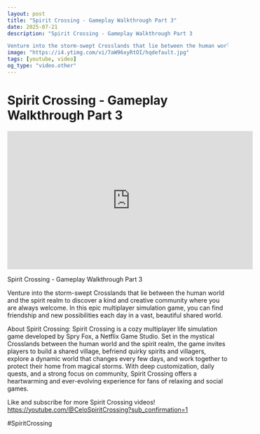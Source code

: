 ```yaml
---
layout: post
title: "Spirit Crossing - Gameplay Walkthrough Part 3"
date: 2025-07-21
description: "Spirit Crossing - Gameplay Walkthrough Part 3

Venture into the storm-swept Crosslands that lie between the human world and the spirit realm to discover..."
image: "https://i4.ytimg.com/vi/7aW96xyRtOI/hqdefault.jpg"
tags: [youtube, video]
og_type: "video.other"
---
```


<script type="application/ld+json">
{
  "@context": "http://schema.org",
  "@type": "VideoObject",
  "name": "Spirit Crossing - Gameplay Walkthrough Part 3",
  "description": "Spirit Crossing - Gameplay Walkthrough Part 3\n\nVenture into the storm-swept Crosslands that lie between the human world and the spirit realm to discover a kind and creative community where you are always welcome. In this epic multiplayer simulation game, you can find friendship and new possibilities each day in a vast, beautiful shared world.\n\nAbout Spirit Crossing: Spirit Crossing is a cozy multiplayer life simulation game developed by Spry Fox, a Netflix Game Studio. Set in the mystical Crosslands between the human world and the spirit realm, the game invites players to build a shared village, befriend quirky spirits and villagers, explore a dynamic world that changes every few days, and work together to protect their home from magical storms. With deep customization, daily quests, and a strong focus on community, Spirit Crossing offers a heartwarming and ever-evolving experience for fans of relaxing and social games.\n\nLike and subscribe for more Spirit Crossing videos! https://youtube.com/@CeloSpiritCrossing?sub_confirmation=1\n\n#SpiritCrossing",
  "thumbnailUrl": "https://i4.ytimg.com/vi/7aW96xyRtOI/hqdefault.jpg",
  "uploadDate": "2025-07-21T03:15:34",
  "embedUrl": "https://www.youtube.com/embed/7aW96xyRtOI",
  "publisher": {
    "@type": "Person",
    "name": "Celo Zaga"
  },
  "mainEntityOfPage": {
    "@type": "WebPage",
    "@id": "https://celozaga.github.io/2025/07/21/spirit-crossing---gameplay-walkthrough-part-3-7aW96xyRtOI.html"
  },
  "duration": "PT0M0S"
}
</script>

<script type="application/ld+json">
{
  "@context": "http://schema.org",
  "@type": "BlogPosting",
  "headline": "Spirit Crossing - Gameplay Walkthrough Part 3",
  "image": "https://i4.ytimg.com/vi/7aW96xyRtOI/hqdefault.jpg",
  "publisher": {
    "@type": "Person",
    "name": "Celo Zaga"
  },
  "url": "https://celozaga.github.io/2025/07/21/spirit-crossing---gameplay-walkthrough-part-3-7aW96xyRtOI.html",
  "datePublished": "2025-07-21T03:15:34",
  "dateCreated": "2025-07-21T03:15:34",
  "dateModified": "2025-07-21T03:15:34",
  "description": "Spirit Crossing - Gameplay Walkthrough Part 3\n\nVenture into the storm-swept Crosslands that lie between the human world and the spirit realm to discover...",
  "author": {
    "@type": "Person",
    "name": "Celo Zaga"
  },
  "mainEntityOfPage": {
    "@type": "WebPage",
    "@id": "https://celozaga.github.io/2025/07/21/spirit-crossing---gameplay-walkthrough-part-3-7aW96xyRtOI.html"
  }
}
</script>

<h1 class="youtube-post-title">Spirit Crossing - Gameplay Walkthrough Part 3</h1>

<iframe width="560" height="315" src="https://www.youtube.com/embed/7aW96xyRtOI" class="youtube-post-embed" frameborder="0" allowfullscreen></iframe>

<p class="youtube-post-description">Spirit Crossing - Gameplay Walkthrough Part 3

Venture into the storm-swept Crosslands that lie between the human world and the spirit realm to discover a kind and creative community where you are always welcome. In this epic multiplayer simulation game, you can find friendship and new possibilities each day in a vast, beautiful shared world.

About Spirit Crossing: Spirit Crossing is a cozy multiplayer life simulation game developed by Spry Fox, a Netflix Game Studio. Set in the mystical Crosslands between the human world and the spirit realm, the game invites players to build a shared village, befriend quirky spirits and villagers, explore a dynamic world that changes every few days, and work together to protect their home from magical storms. With deep customization, daily quests, and a strong focus on community, Spirit Crossing offers a heartwarming and ever-evolving experience for fans of relaxing and social games.

Like and subscribe for more Spirit Crossing videos! https://youtube.com/@CeloSpiritCrossing?sub_confirmation=1

#SpiritCrossing</p>
